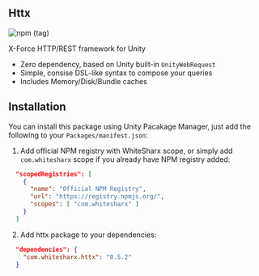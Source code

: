 ## Httx

![npm (tag)](https://img.shields.io/npm/v/com.whitesharx.httx/latest?color=green&logo=httx)

X-Force HTTP/REST framework for Unity

 - Zero dependency, based on Unity built-in `UnityWebRequest`
 - Simple, consise DSL-like syntax to compose your queries
 - Includes Memory/Disk/Bundle caches


## Installation

You can install this package using Unity Pacakage Manager, just add the following
to your `Packages/manifest.json`:

1. Add official NPM registry with WhiteSharx scope, or simply add `com.whitesharx` scope
if you already have NPM registry added:

```json
  "scopedRegistries": [
    {
      "name": "Official NPM Registry",
      "url": "https://registry.npmjs.org/",
      "scopes": [ "com.whitesharx" ]
    }
  ]
```

2. Add httx package to your dependencies:

```json
  "dependencies": {
    "com.whitesharx.httx": "0.5.2"
  }
```
